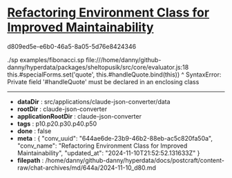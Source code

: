 # [Refactoring Environment Class for Improved Maintainability](https://claude.ai/chat/644ae6de-23b9-46b2-88eb-ac5c820fa50a)

d809ed5e-e6b0-46a5-8a05-5d76e8424346

./sp examples/fibonacci.sp
file:///home/danny/github-danny/hyperdata/packages/sheltopusik/src/core/evaluator.js:18
        this.#specialForms.set('quote', this.#handleQuote.bind(this))
                                            ^
SyntaxError: Private field '#handleQuote' must be declared in an enclosing class

---

* **dataDir** : src/applications/claude-json-converter/data
* **rootDir** : claude-json-converter
* **applicationRootDir** : claude-json-converter
* **tags** : p10.p20.p30.p40.p50
* **done** : false
* **meta** : {
  "conv_uuid": "644ae6de-23b9-46b2-88eb-ac5c820fa50a",
  "conv_name": "Refactoring Environment Class for Improved Maintainability",
  "updated_at": "2024-11-10T21:52:52.131633Z"
}
* **filepath** : /home/danny/github-danny/hyperdata/docs/postcraft/content-raw/chat-archives/md/644a/2024-11-10_d80.md